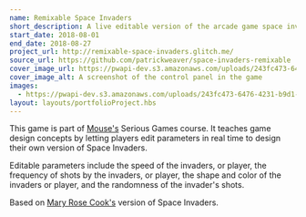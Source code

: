 ```yaml
---
name: Remixable Space Invaders
short_description: A live editable version of the arcade game space invaders for learning game design concepts.
start_date: 2018-08-01
end_date: 2018-08-27
project_url: http://remixable-space-invaders.glitch.me/
source_url: https://github.com/patrickweaver/space-invaders-remixable
cover_image_url: https://pwapi-dev.s3.amazonaws.com/uploads/243fc473-6476-4231-b9d1-6cee39653e65
cover_image_alt: A screenshot of the control panel in the game
images:
  - https://pwapi-dev.s3.amazonaws.com/uploads/243fc473-6476-4231-b9d1-6cee39653e65
layout: layouts/portfolioProject.hbs
---
```


This game is part of [Mouse's](https://mouse.org) Serious Games course. It teaches game design concepts by letting players edit parameters in real time to design their own version of Space Invaders.

Editable parameters include the speed of the invaders, or player, the frequency of shots by the invaders, or player, the shape and color of the invaders or player, and the randomness of the invader's shots.

Based on [Mary Rose Cook's](https://maryrosecook.com/) version of Space Invaders.